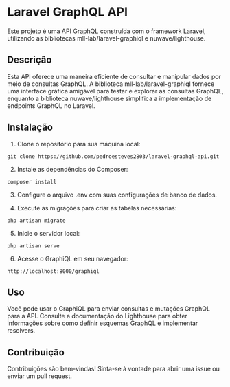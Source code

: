 # Laravel GraphQL API

Este projeto é uma API GraphQL construída com o framework Laravel, utilizando as bibliotecas mll-lab/laravel-graphiql e nuwave/lighthouse.

## Descrição

Esta API oferece uma maneira eficiente de consultar e manipular dados por meio de consultas GraphQL. A biblioteca mll-lab/laravel-graphiql fornece uma interface gráfica amigável para testar e explorar as consultas GraphQL, enquanto a biblioteca nuwave/lighthouse simplifica a implementação de endpoints GraphQL no Laravel.

## Instalação

1. Clone o repositório para sua máquina local:

``````
git clone https://github.com/pedroesteves2803/laravel-graphql-api.git
``````

2. Instale as dependências do Composer:

``````
composer install
``````

3. Configure o arquivo .env com suas configurações de banco de dados.

4. Execute as migrações para criar as tabelas necessárias:

``````
php artisan migrate
``````

5. Inicie o servidor local:

``````
php artisan serve
``````

6. Acesse o GraphiQL em seu navegador:

``````
http://localhost:8000/graphiql

``````

## Uso

Você pode usar o GraphiQL para enviar consultas e mutações GraphQL para a API. Consulte a documentação do Lighthouse para obter informações sobre como definir esquemas GraphQL e implementar resolvers.

## Contribuição

Contribuições são bem-vindas! Sinta-se à vontade para abrir uma issue ou enviar um pull request.
